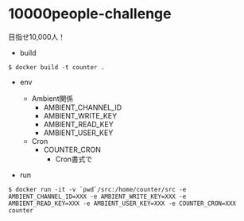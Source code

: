 # 10000people-challenge

目指せ10,000人！

- build
```shell
$ docker build -t counter .
```

- env
  - Ambient関係
    - AMBIENT_CHANNEL_ID
    - AMBIENT_WRITE_KEY
    - AMBIENT_READ_KEY
    - AMBIENT_USER_KEY
  - Cron
    - COUNTER_CRON
      - Cron書式で

- run
```shell
$ docker run -it -v `pwd`/src:/home/counter/src -e AMBIENT_CHANNEL_ID=XXX -e AMBIENT_WRITE_KEY=XXX -e AMBIENT_READ_KEY=XXX -e AMBIENT_USER_KEY=XXX -e COUNTER_CRON=XXX counter
```
